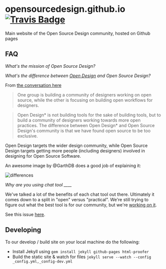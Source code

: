 # opensourcedesign.github.io [![Travis Badge](https://travis-ci.org/opensourcedesign/opensourcedesign.github.io.svg)](https://travis-ci.org/opensourcedesign/opensourcedesign.github.io)
Main website of the Open Source Design community, hosted on Github pages

## FAQ

*What's the mission of Open Source Design?*

*What's the difference between [Open Design](http://opendesign.foundation) and Open Source Design?*

From [the conversation here](https://github.com/opensourcedesign/resources/issues/14)

> One group is building a community of designers working on open source, while the other is focusing on building open workflows for designers.

> Open Design* is not building tools for the sake of building tools, but to build a community of designers working towards more open practices. The difference between Open Design* and Open Source Design's community is that we have found open source to be too exclusive.

Open Design targets the wider design community, while Open Source Design targets getting more people (including designers) involved in designing for Open Source Software.

An awesome image by @GarthDB does a good job of explaining it:

![differences](https://cloud.githubusercontent.com/assets/125516/6967497/ec18c04a-d91c-11e4-9632-4c559b178446.png)

*Why are you using chat tool ____*

We've talked a lot of the benefits of each chat tool out there. Ultimately it comes down to a split in "open" versus "practical". We're still trying to figure out what the best tool is for our community, but we're [working on it](https://github.com/opensourcedesign/chat/issues/1).

See this issue [here](https://github.com/DesignOpen/designopen.github.io/issues/195).

## Developing

To our develop / build site on your local machine do the following:

- Install Jekyll using `gem install jekyll github-pages html-proofer`
- Build the static site & watch for files `jekyll serve --watch --config _config.yml,_config-dev.yml`
